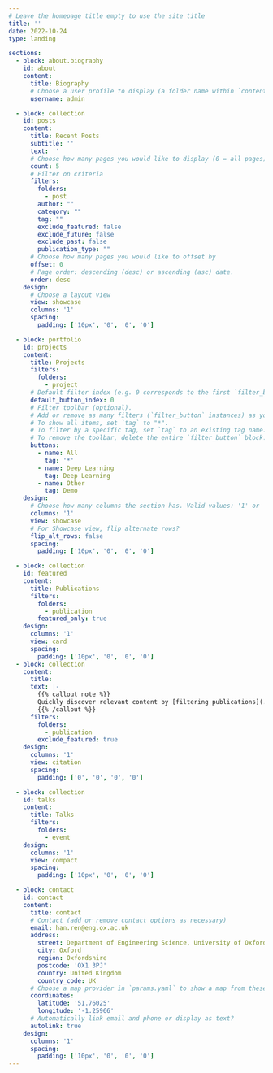 ```yaml
---
# Leave the homepage title empty to use the site title
title: ''
date: 2022-10-24
type: landing

sections:
  - block: about.biography
    id: about
    content:
      title: Biography
      # Choose a user profile to display (a folder name within `content/authors/`)
      username: admin

  - block: collection
    id: posts
    content:
      title: Recent Posts
      subtitle: ''
      text: ''
      # Choose how many pages you would like to display (0 = all pages)
      count: 5
      # Filter on criteria
      filters:
        folders:
          - post
        author: ""
        category: ""
        tag: ""
        exclude_featured: false
        exclude_future: false
        exclude_past: false
        publication_type: ""
      # Choose how many pages you would like to offset by
      offset: 0
      # Page order: descending (desc) or ascending (asc) date.
      order: desc
    design:
      # Choose a layout view
      view: showcase
      columns: '1'
      spacing:
        padding: ['10px', '0', '0', '0']

  - block: portfolio
    id: projects
    content:
      title: Projects
      filters:
        folders:
          - project
      # Default filter index (e.g. 0 corresponds to the first `filter_button` instance below).
      default_button_index: 0
      # Filter toolbar (optional).
      # Add or remove as many filters (`filter_button` instances) as you like.
      # To show all items, set `tag` to "*".
      # To filter by a specific tag, set `tag` to an existing tag name.
      # To remove the toolbar, delete the entire `filter_button` block.
      buttons:
        - name: All
          tag: '*'
        - name: Deep Learning
          tag: Deep Learning
        - name: Other
          tag: Demo
    design:
      # Choose how many columns the section has. Valid values: '1' or '2'.
      columns: '1'
      view: showcase
      # For Showcase view, flip alternate rows?
      flip_alt_rows: false
      spacing:
        padding: ['10px', '0', '0', '0']

  - block: collection
    id: featured
    content:
      title: Publications
      filters:
        folders:
          - publication
        featured_only: true
    design:
      columns: '1'
      view: card
      spacing:
        padding: ['10px', '0', '0', '0']
  - block: collection
    content:
      title: 
      text: |-
        {{% callout note %}}
        Quickly discover relevant content by [filtering publications](./publication/).
        {{% /callout %}}
      filters:
        folders:
          - publication
        exclude_featured: true
    design:
      columns: '1'
      view: citation
      spacing:
        padding: ['0', '0', '0', '0']

  - block: collection
    id: talks
    content:
      title: Talks
      filters:
        folders:
          - event
    design:
      columns: '1'
      view: compact
      spacing:
        padding: ['10px', '0', '0', '0']

  - block: contact
    id: contact
    content:
      title: contact
      # Contact (add or remove contact options as necessary)
      email: han.ren@eng.ox.ac.uk
      address:
        street: Department of Engineering Science, University of Oxford, Parks Road
        city: Oxford
        region: Oxfordshire
        postcode: 'OX1 3PJ'
        country: United Kingdom
        country_code: UK
      # Choose a map provider in `params.yaml` to show a map from these coordinates
      coordinates:
        latitude: '51.76025'
        longitude: '-1.25966'  
      # Automatically link email and phone or display as text?
      autolink: true
    design:
      columns: '1'
      spacing:
        padding: ['10px', '0', '0', '0']
---
```

